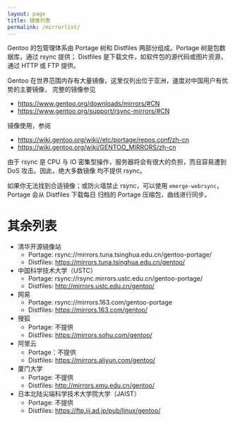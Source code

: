 ```yaml
---
layout: page
title: 镜像列表
permalink: /mirrorlist/
---
```


Gentoo 的包管理体系由 Portage 树和 Distfiles 两部分组成。Portage 树是包数据库，通过 rsync 提供；
Distfiles 是下载文件，如软件包的源代码或图片资源，通过 HTTP 或 FTP 提供。

Gentoo 在世界范围内存有大量镜像，这里仅列出位于亚洲，速度对中国用户有优势的主要镜像，
完整的镜像参见

 - <https://www.gentoo.org/downloads/mirrors/#CN>
 - <https://www.gentoo.org/support/rsync-mirrors/#CN>

镜像使用，参阅

- <https://wiki.gentoo.org/wiki//etc/portage/repos.conf/zh-cn>
- <https://wiki.gentoo.org/wiki/GENTOO_MIRRORS/zh-cn>

由于 rsync 是 CPU 与 IO 密集型操作，服务器将会有很大的负担，而且容易遭到 DoS 攻击。因此，绝大多数镜像
均不提供 rsync。

如果你无法找到合适镜像；或防火墙禁止 rsync，可以使用 `emerge-webrsync`，Portage 会从 Distfiles 下载每日
归档的 Portage 压缩包，曲线进行同步。

# 其余列表

* 清华开源镜像站
  - Portage: rsync://mirrors.tuna.tsinghua.edu.cn/gentoo-portage/
  - Distfiles: https://mirrors.tuna.tsinghua.edu.cn/gentoo/
* 中国科学技术大学（USTC）
  - Portage: rsync://rsync.mirrors.ustc.edu.cn/gentoo-portage/
  - Distfiles: http://mirrors.ustc.edu.cn/gentoo/
* 网易
  - Portage: rsync://mirrors.163.com/gentoo-portage
  - Distfiles: https://mirrors.163.com/gentoo/
* 搜狐
  - Portage: 不提供
  - Distfiles: https://mirrors.sohu.com/gentoo/
* 阿里云
  - Portage：不提供
  - Distfiles: https://mirrors.aliyun.com/gentoo/
* 厦门大学
  - Portage: 不提供
  - Distfiles: http://mirrors.xmu.edu.cn/gentoo/
* 日本北陆尖端科学技术大学院大学（JAIST）
  - Portage: 不提供
  - Distfiles: https://ftp.iij.ad.jp/pub/linux/gentoo/
